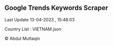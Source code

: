 

## Google Trends Keywords Scraper 
 
Last Update 13-04-2023 , 15:48:03

Country List :
VIETNAM.json



© Abdul Muttaqin 
